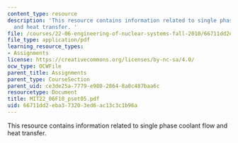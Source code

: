 ```yaml
---
content_type: resource
description: 'This resource contains information related to single phase coolant flow
  and heat transfer. '
file: /courses/22-06-engineering-of-nuclear-systems-fall-2010/66711dd2eba373203ed6ac13c3c1b96a_MIT22_06F10_pset05.pdf
file_type: application/pdf
learning_resource_types:
- Assignments
license: https://creativecommons.org/licenses/by-nc-sa/4.0/
ocw_type: OCWFile
parent_title: Assignments
parent_type: CourseSection
parent_uid: ce3de25a-7779-e980-2864-8a8c487baa6c
resourcetype: Document
title: MIT22_06F10_pset05.pdf
uid: 66711dd2-eba3-7320-3ed6-ac13c3c1b96a
---
```

This resource contains information related to single phase coolant flow and heat transfer. 